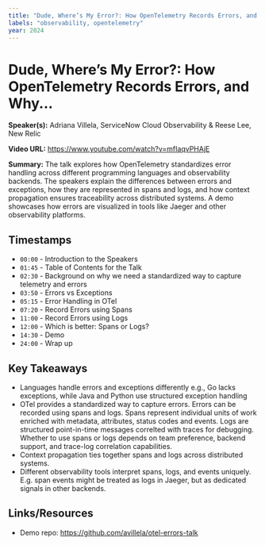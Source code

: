 ```yaml
---
title: "Dude, Where’s My Error?: How OpenTelemetry Records Errors, and Why..."
labels: "observability, opentelemetry"
year: 2024
---
```


# Dude, Where’s My Error?: How OpenTelemetry Records Errors, and Why...

**Speaker(s):** Adriana Villela, ServiceNow Cloud Observability & Reese Lee, New Relic

**Video URL:** https://www.youtube.com/watch?v=mfIaqvPHAjE

**Summary:** The talk explores how OpenTelemetry standardizes error handling across different programming languages and observability backends. The speakers explain the differences between errors and exceptions, how they are represented in spans and logs, and how context propagation ensures traceability across distributed systems. A demo showcases how errors are visualized in tools like Jaeger and other observability platforms.

## Timestamps

- `00:00` - Introduction to the Speakers
- `01:45` - Table of Contents for the Talk
- `02:30` - Background on why we need a standardized way to capture telemetry and errors
- `03:50` - Errors vs Exceptions
- `05:15` - Error Handling in OTel
- `07:20` - Record Errors using Spans
- `11:00` - Record Errors using Logs
- `12:00` - Which is better: Spans or Logs?
- `14:30` - Demo
- `24:00` - Wrap up

## Key Takeaways

- Languages handle errors and exceptions differently e.g., Go lacks exceptions, while Java and Python use structured exception handling
- OTel provides a standardized way to capture errors. Errors can be recorded using spans and logs. Spans represent individual units of work enriched with metadata, attributes, status codes and events. Logs are structured point-in-time messages correlted with traces for debugging. Whether to use spans or logs depends on team preference, backend support, and trace-log correlation capabilities.
- Context propagation ties together spans and logs across distributed systems.  
- Different observability tools interpret spans, logs, and events uniquely. E.g. span events might be treated as logs in Jaeger, but as dedicated signals in other backends.

## Links/Resources

- Demo repo: https://github.com/avillela/otel-errors-talk
